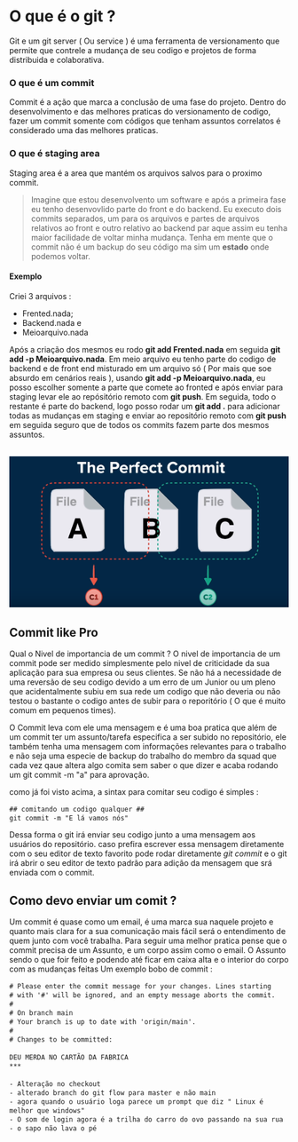 # O que é o git ?

Git e um git server ( Ou service ) é uma ferramenta de versionamento que permite que contrele a mudança de seu codigo e projetos de forma distribuida e colaborativa.


### O que é um commit

Commit é a ação que marca a conclusão de uma fase do projeto.
Dentro do desenvolvimento e das melhores praticas do versionamento de codigo, fazer um commit somente com códigos que tenham assuntos correlatos
é considerado uma das melhores praticas.

### O que é staging area 

Staging area é a area que mantém os arquivos salvos para o proximo commit.

> Imagine que estou desenvolvento um software e após a primeira fase eu tenho desenvovlido parte do front e do backend.
Eu executo dois commits separados, um para os arquivos e partes de arquivos relativos ao front e outro relativo ao backend par aque assim eu tenha maior facilidade de voltar minha mudança. Tenha em mente que o commit não é um backup do seu código ma sim um **estado** onde podemos voltar.  

#### Exemplo

Criei 3 arquivos :

- Frented.nada; 
- Backend.nada e
- Meioarquivo.nada

Após a criação dos mesmos eu rodo **git add Frented.nada** em seguida **git add -p Meioarquivo.nada**. Em meio arquivo eu tenho parte do codigo de backend e de front end misturado em um arquivo só ( Por mais que soe absurdo em cenários reais ), usando **git add -p Meioarquivo.nada**, eu posso escolher somente a parte que comete ao fronted e após enviar para staging levar ele ao repósitório remoto com **git push**. Em seguida, todo o restante é parte do backend, logo posso rodar um **git add .** para adicionar todas as mudanças em staging e enviar ao repositório remoto com **git push** em seguida seguro que de todos os commits fazem parte dos mesmos assuntos.
</br>
</br>
<p align="center">


<img src="https://github.com/rosthansilva/HowToGit/blob/main/img/commit.png" alt="Sublime's custom image"/>

</p>


## Commit like Pro

Qual o Nivel de importancia de um commit ?
O nivel de importancia de um commit pode ser medido simplesmente pelo nivel de criticidade da sua aplicação para sua empresa ou seus clientes.
Se não há a necessidade de uma reversão de seu codigo devido a um erro de um Junior ou um pleno que acidentalmente subiu em sua rede um codigo que não deveria ou não testou o bastante o codigo antes de subir para o reporitório ( O que é muito comum em pequenos times).

O Commit leva com ele uma mensagem e é uma boa pratica que além de um commit ter um assunto/tarefa especifica a ser subido no repositório, ele também tenha uma mensagem com informações relevantes para o trabalho e não seja uma especie de backup do trabalho do membro da squad que cada vez qaue altera algo comita sem saber o que dizer e acaba rodando um git commit -m "a" para aprovação.

como já foi visto acima, a sintax para comitar seu codigo é simples :

```
## comitando um codigo qualquer ##
git commit -m "E lá vamos nós"
```

Dessa forma o git irá enviar seu codigo junto a uma mensagem aos usuários do repositório.
caso prefira escrever essa mensagem diretamente com o seu editor de texto favorito pode rodar diretamente *git commit*
e o git irá abrir o seu editor de texto padrão para adição da mensagem que srá enviada com o commit.


## Como devo enviar um comit ?

Um commit é quase como um email, é uma marca sua naquele projeto e quanto mais clara for a sua comunicação mais fácil será o entendimento de quem junto com você trabalha.
Para seguir uma melhor pratica pense que o commit precisa de um Assunto, e um corpo assim como o email. O Assunto sendo o que foir feito e podendo até ficar em caixa alta e o interior do corpo com as mudanças feitas
Um exemplo bobo de commit :

```
# Please enter the commit message for your changes. Lines starting
# with '#' will be ignored, and an empty message aborts the commit.
#
# On branch main
# Your branch is up to date with 'origin/main'.
#
# Changes to be committed:

DEU MERDA NO CARTÃO DA FABRICA
***

- Alteração no checkout
- alterado branch do git flow para master e não main
- agora quando o usuário loga parece um prompt que diz " Linux é melhor que windows"
- O som de login agora é a trilha do carro do ovo passando na sua rua
- o sapo não lava o pé
```